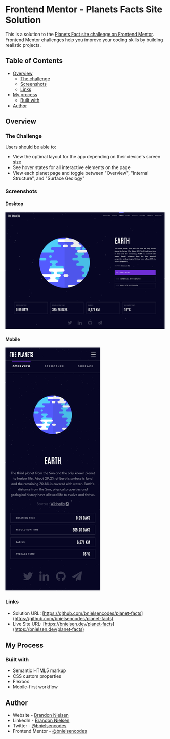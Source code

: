 # Frontend Mentor - Planets Facts Site Solution

This is a solution to the [Planets Fact site challenge on Frontend Mentor](https://www.frontendmentor.io/challenges/planets-fact-site-gazqN8w_f). Frontend Mentor challenges help you improve your coding skills by building realistic projects.

## Table of Contents

- [Overview](#overview)
  - [The challenge](#the-challenge)
  - [Screenshots](#screenshots)
  - [Links](#links)
- [My process](#my-process)
  - [Built with](#built-with)
- [Author](#author)

## Overview

### The Challenge

Users should be able to:

- View the optimal layout for the app depending on their device's screen size
- See hover states for all interactive elements on the page
- View each planet page and toggle between "Overview", "Internal Structure", and "Surface Geology"

### Screenshots

#### Desktop

![screenshot of Planet Facts desktop website](assets/img/screenshots/Planet_Facts.png)

#### Mobile

<img src="assets/img/screenshots/Planet_Facts_Mobile.png" alt="screenshot of Planet Facts mobile website" width="300">

### Links

- Solution URL: [https://github.com/bnielsencodes/planet-facts](https://github.com/bnielsencodes/planet-facts)
- Live Site URL: [https://bnielsen.dev/planet-facts](https://bnielsen.dev/planet-facts)

## My Process

### Built with

- Semantic HTML5 markup
- CSS custom properties
- Flexbox
- Mobile-first workflow

## Author

- Website - [Brandon Nielsen](https://www.bnielsen.dev)
- LinkedIn - [Brandon Nielsen](https://www.linkedin.com/in/bnielsencodes)
- Twitter - [@bnielsencodes](https://twitter.com/bnielsencodes)
- Frontend Mentor - [@bnielsencodes](https://www.frontendmentor.io/profile/bnielsencodes)
